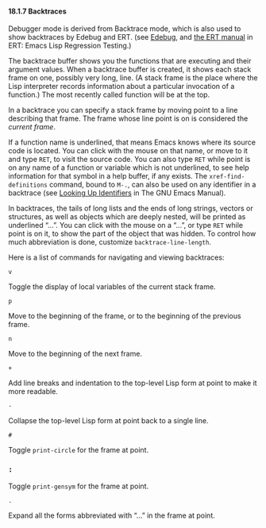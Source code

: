 

#### 18.1.7 Backtraces

Debugger mode is derived from Backtrace mode, which is also used to show backtraces by Edebug and ERT. (see [Edebug](Edebug.html), and [the ERT manual](../ert/index.html#Top) in ERT: Emacs Lisp Regression Testing.)

The backtrace buffer shows you the functions that are executing and their argument values. When a backtrace buffer is created, it shows each stack frame on one, possibly very long, line. (A stack frame is the place where the Lisp interpreter records information about a particular invocation of a function.) The most recently called function will be at the top.

In a backtrace you can specify a stack frame by moving point to a line describing that frame. The frame whose line point is on is considered the *current frame*.

If a function name is underlined, that means Emacs knows where its source code is located. You can click with the mouse on that name, or move to it and type `RET`, to visit the source code. You can also type `RET` while point is on any name of a function or variable which is not underlined, to see help information for that symbol in a help buffer, if any exists. The `xref-find-definitions` command, bound to `M-.`, can also be used on any identifier in a backtrace (see [Looking Up Identifiers](https://www.gnu.org/software/emacs/manual/html_node/emacs/Looking-Up-Identifiers.html#Looking-Up-Identifiers) in The GNU Emacs Manual).

In backtraces, the tails of long lists and the ends of long strings, vectors or structures, as well as objects which are deeply nested, will be printed as underlined “...”. You can click with the mouse on a “...”, or type `RET` while point is on it, to show the part of the object that was hidden. To control how much abbreviation is done, customize `backtrace-line-length`.

Here is a list of commands for navigating and viewing backtraces:

`v`

Toggle the display of local variables of the current stack frame.

`p`

Move to the beginning of the frame, or to the beginning of the previous frame.

`n`

Move to the beginning of the next frame.

`+`

Add line breaks and indentation to the top-level Lisp form at point to make it more readable.

`-`

Collapse the top-level Lisp form at point back to a single line.

`#`

Toggle `print-circle` for the frame at point.

### `:`

Toggle `print-gensym` for the frame at point.

`.`

Expand all the forms abbreviated with “...” in the frame at point.
